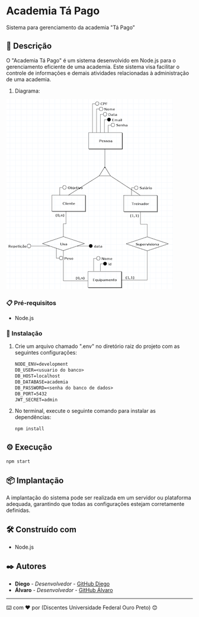 # Academia Tá Pago

Sistema para gerenciamento da academia "Tá Pago"

## 🚀 Descrição

O "Academia Tá Pago" é um sistema desenvolvido em Node.js para o gerenciamento eficiente de uma academia. Este sistema visa facilitar o controle de informações e demais atividades relacionadas à administração de uma academia.

1. Diagrama:

<img src="/img/diagrama.png">

### 📋 Pré-requisitos
- Node.js

### 🔧 Instalação
1. Crie um arquivo chamado ".env" no diretório raiz do projeto com as seguintes configurações:

   ```
   NODE_ENV=development
   DB_USER=<usuario do banco>
   DB_HOST=localhost
   DB_DATABASE=academia
   DB_PASSWORD=<senha do banco de dados>
   DB_PORT=5432
   JWT_SECRET=admin
   ```

2. No terminal, execute o seguinte comando para instalar as dependências:

   ```
   npm install
   ```

## ⚙️ Execução

   ```
   npm start
   ```


## 📦 Implantação

A implantação do sistema pode ser realizada em um servidor ou plataforma adequada, garantindo que todas as configurações estejam corretamente definidas.

## 🛠️ Construído com

- Node.js

## ✒️ Autores

* **Diego** - *Desenvolvedor* - [GitHub Diego](https://github.com/iamdiegosanches)
* **Álvaro** - *Desenvolvedor* -  [GitHub Álvaro](https://github.com/oalvarobraz)

---
⌨️ com ❤️ por (Discentes Universidade Federal Ouro Preto) 😊
